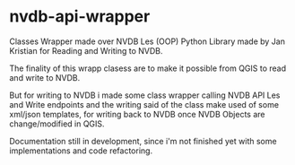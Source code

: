 # nvdb-api-wrapper
Classes Wrapper made over NVDB Les (OOP) Python Library made by Jan Kristian for Reading and Writing to NVDB.

The finality of this wrapp clasess are to make it possible from QGIS to read and write to NVDB.

But for writing to NVDB i made some class wrapper calling NVDB API Les and Write endpoints and the writing said of the class make used of some xml/json templates, for writing back to NVDB once NVDB Objects are change/modified in QGIS.

Documentation still in development, since i'm not finished yet with some implementations and code refactoring.
